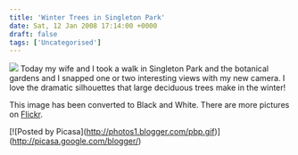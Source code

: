 ```yaml
---
title: 'Winter Trees in Singleton Park'
date: Sat, 12 Jan 2008 17:14:00 +0000
draft: false
tags: ['Uncategorised']
---
```


[![](https://blog.cpjobling.net/wp-content/uploads/2016/11/b88a1-dsc_0385.jpg?w=300)](https://blog.cpjobling.net/wp-content/uploads/2016/11/b88a1-dsc_0385.jpg) Today my wife and I took a walk in Singleton Park and the botanical gardens and I snapped one or two interesting views with my new camera. I love the dramatic silhouettes that large deciduous trees make in the winter!

This image has been converted to Black and White. There are more pictures on [Flickr](http://www.flickr.com/photos/cpjobling/sets/72157603696413972/).

\[!\[Posted by Picasa\](http://photos1.blogger.com/pbp.gif)\](http://picasa.google.com/blogger/)